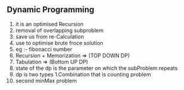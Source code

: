 ## Dynamic Programming
1. it is an optimised Recursion
2. removal of overlapping subproblem 
3. save us from re-Calculation
4. use to optimise brute froce solution
5. eg :- fibonacci number
6. Recursion + Memorization => (TOP DOWN DP)
7. Tabulation => (Bottom UP DP)
8. state of the dp is the parameter on which the subProblem repeats
9. dp is two types 1.Combination that is counting problem
10. second minMax problem